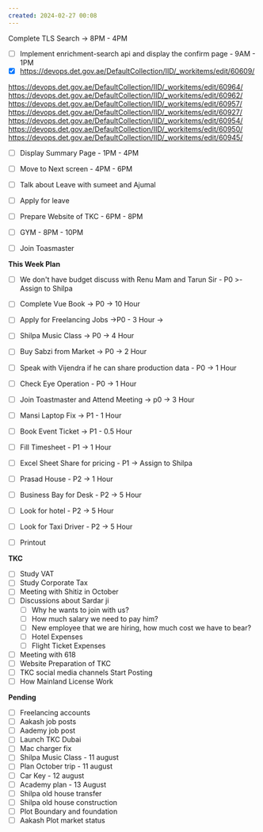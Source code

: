 ```yaml
---
created: 2024-02-27 00:08
---
```

Complete TLS Search -> 8PM - 4PM


- [ ] Implement enrichment-search api and display the confirm page - 9AM - 1PM
- [x] https://devops.det.gov.ae/DefaultCollection/IID/_workitems/edit/60609/

https://devops.det.gov.ae/DefaultCollection/IID/_workitems/edit/60964/
https://devops.det.gov.ae/DefaultCollection/IID/_workitems/edit/60962/
https://devops.det.gov.ae/DefaultCollection/IID/_workitems/edit/60957/
https://devops.det.gov.ae/DefaultCollection/IID/_workitems/edit/60927/
https://devops.det.gov.ae/DefaultCollection/IID/_workitems/edit/60954/
https://devops.det.gov.ae/DefaultCollection/IID/_workitems/edit/60950/
https://devops.det.gov.ae/DefaultCollection/IID/_workitems/edit/60945/
- [ ] Display Summary Page - 1PM - 4PM
- [ ] Move to Next screen - 4PM - 6PM
- [ ] Talk about Leave with sumeet and Ajumal
- [ ] Apply for leave
- [ ] Prepare Website of TKC - 6PM - 8PM
- [ ] GYM - 8PM - 10PM
- [ ] Join Toasmaster


**This Week Plan**
- [ ] We don't have budget discuss with Renu Mam and Tarun Sir - P0 >- Assign to Shilpa


- [ ] Complete Vue Book -> P0 -> 10 Hour 
- [ ] Apply for Freelancing Jobs ->P0 - 3 Hour -> 
- [ ] Shilpa Music Class -> P0 -> 4 Hour
- [ ] Buy Sabzi from Market -> P0 -> 2 Hour
- [ ] Speak with Vijendra if he can share production data - P0 -> 1 Hour

- [ ] Check Eye Operation - P0 -> 1 Hour
- [ ] Join Toastmaster and Attend Meeting -> p0 -> 3 Hour 
- [ ] Mansi Laptop Fix -> P1 - 1 Hour
- [ ] Book Event Ticket -> P1 - 0.5 Hour
- [ ] Fill Timesheet - P1 -> 1 Hour
- [ ] Excel Sheet Share for pricing - P1 -> Assign to Shilpa
- [ ] Prasad House - P2 -> 1 Hour 
- [ ] Business Bay for Desk - P2 -> 5 Hour
- [ ] Look for hotel - P2 -> 5 Hour
- [ ] Look for Taxi Driver - P2 -> 5 Hour
- [ ] Printout




**TKC**

- [ ] Study VAT
- [ ] Study Corporate Tax
- [ ] Meeting with Shitiz in October
- [ ] Discussions about Sardar ji
	- [ ] Why he wants to join with us?
	- [ ] How much salary we need to pay him?
	- [ ] New employee that we are hiring, how much cost we have to bear?
	- [ ] Hotel Expenses
	- [ ] Flight Ticket Expenses
- [ ] Meeting with 618
- [ ] Website Preparation of TKC
- [ ] TKC social media channels Start Posting
- [ ] How Mainland License Work

**Pending**

- [ ] Freelancing accounts
- [ ] Aakash job posts
- [ ] Aademy job post
- [ ] Launch TKC Dubai
- [ ] Mac charger fix
- [ ] Shilpa Music Class - 11 august 
- [ ] Plan October trip - 11 august
- [ ] Car Key - 12 august
- [ ] Academy plan - 13 August
- [ ] Shilpa old house transfer
- [ ] Shilpa old house construction
- [ ] Plot Boundary and foundation 
- [ ] Aakash Plot market status
